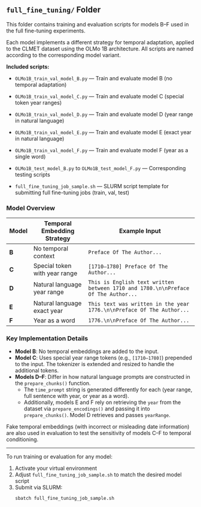 ## `full_fine_tuning/` Folder

This folder contains training and evaluation scripts for models B–F used in the full fine-tuning experiments.

Each model implements a different strategy for temporal adaptation, applied to the CLMET dataset using the OLMo 1B architecture. All scripts are named according to the corresponding model variant.

**Included scripts:**

- `OLMo1B_train_val_model_B.py` — Train and evaluate model B (no temporal adaptation)  
- `OLMo1B_train_val_model_C.py` — Train and evaluate model C (special token year ranges)  
- `OLMo1B_train_val_model_D.py` — Train and evaluate model D (year range in natural language)  
- `OLMo1B_train_val_model_E.py` — Train and evaluate model E (exact year in natural language)  
- `OLMo1B_train_val_model_F.py` — Train and evaluate model F (year as a single word)  

- `OLMo1B_test_model_B.py` to `OLMo1B_test_model_F.py` — Corresponding testing scripts  
- `full_fine_tuning_job_sample.sh` — SLURM script template for submitting full fine-tuning jobs (train, val, test)

### Model Overview

| Model | Temporal Embedding Strategy | Example Input |
|-------|------------------------------|----------------|
| **B** | No temporal context | `Preface Of The Author...` |
| **C** | Special token with year range | `[1710–1780] Preface Of The Author...` |
| **D** | Natural language year range | `This is English text written between 1710 and 1780.\n\nPreface Of The Author...` |
| **E** | Natural language exact year | `This text was written in the year 1776.\n\nPreface Of The Author...` |
| **F** | Year as a word | `1776.\n\nPreface Of The Author...` |

### Key Implementation Details

- **Model B**: No temporal embeddings are added to the input.
- **Model C**: Uses special year range tokens (e.g., `[1710–1780]`) prepended to the input. The tokenizer is extended and resized to handle the additional tokens.
- **Models D–F**: Differ in how natural language prompts are constructed in the `prepare_chunks()` function.
  - The `time_prompt` string is generated differently for each (year range, full sentence with year, or year as a word).
  - Additionally, models E and F rely on retrieving the `year` from the dataset via `prepare_encodings()` and passing it into `prepare_chunks()`. Model D retrieves and passes `yearRange`.

Fake temporal embeddings (with incorrect or misleading date information) are also used in evaluation to test the sensitivity of models C–F to temporal conditioning.

---

To run training or evaluation for any model:

1. Activate your virtual environment
2. Adjust `full_fine_tuning_job_sample.sh` to match the desired model script
3. Submit via SLURM:  
   ```bash
   sbatch full_fine_tuning_job_sample.sh
